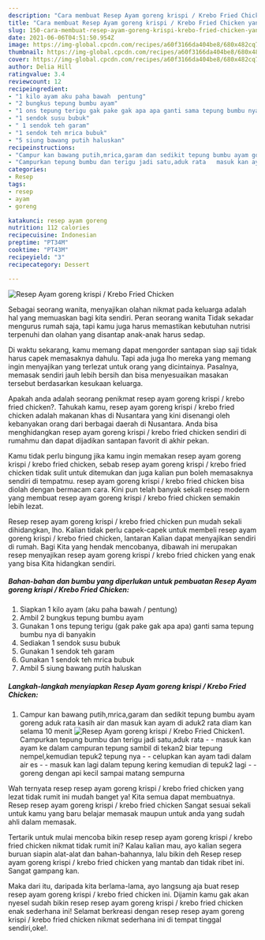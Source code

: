 ```yaml
---
description: "Cara membuat Resep Ayam goreng krispi / Krebo Fried Chicken yang nikmat Untuk Jualan"
title: "Cara membuat Resep Ayam goreng krispi / Krebo Fried Chicken yang nikmat Untuk Jualan"
slug: 150-cara-membuat-resep-ayam-goreng-krispi-krebo-fried-chicken-yang-nikmat-untuk-jualan
date: 2021-06-06T04:51:50.954Z
image: https://img-global.cpcdn.com/recipes/a60f3166da404be8/680x482cq70/resep-ayam-goreng-krispi-krebo-fried-chicken-foto-resep-utama.jpg
thumbnail: https://img-global.cpcdn.com/recipes/a60f3166da404be8/680x482cq70/resep-ayam-goreng-krispi-krebo-fried-chicken-foto-resep-utama.jpg
cover: https://img-global.cpcdn.com/recipes/a60f3166da404be8/680x482cq70/resep-ayam-goreng-krispi-krebo-fried-chicken-foto-resep-utama.jpg
author: Delia Hill
ratingvalue: 3.4
reviewcount: 12
recipeingredient:
- "1 kilo ayam aku paha bawah  pentung"
- "2 bungkus tepung bumbu ayam"
- "1 ons tepung terigu gak pake gak apa apa ganti sama tepung bumbu nya di banyakin"
- "1 sendok susu bubuk"
- " 1 sendok teh garam"
- "1 sendok teh mrica bubuk"
- "5 siung bawang putih haluskan"
recipeinstructions:
- "Campur kan bawang putih,mrica,garam dan sedikit tepung bumbu ayam goreng aduk rata kasih air dan masuk kan ayam di aduk2 rata diam kan selama 10 menit"
- "Campurkan tepung bumbu dan terigu jadi satu,aduk rata   masuk kan ayam ke dalam campuran tepung sambil di tekan2 biar tepung nempel,kemudian tepuk2 tepung nya   celupkan kan ayam tadi dalam air es   masuk kan lagi dalam tepung kering kemudian di tepuk2 lagi   goreng dengan api kecil sampai matang sempurna"
categories:
- Resep
tags:
- resep
- ayam
- goreng

katakunci: resep ayam goreng 
nutrition: 112 calories
recipecuisine: Indonesian
preptime: "PT34M"
cooktime: "PT43M"
recipeyield: "3"
recipecategory: Dessert

---
```



![Resep Ayam goreng krispi / Krebo Fried Chicken](https://img-global.cpcdn.com/recipes/a60f3166da404be8/680x482cq70/resep-ayam-goreng-krispi-krebo-fried-chicken-foto-resep-utama.jpg)

Sebagai seorang wanita, menyajikan olahan nikmat pada keluarga adalah hal yang memuaskan bagi kita sendiri. Peran seorang  wanita Tidak sekadar mengurus rumah saja, tapi kamu juga harus memastikan kebutuhan nutrisi terpenuhi dan olahan yang disantap anak-anak harus sedap.

Di waktu  sekarang, kamu memang dapat mengorder santapan siap saji tidak harus capek memasaknya dahulu. Tapi ada juga lho mereka yang memang ingin menyajikan yang terlezat untuk orang yang dicintainya. Pasalnya, memasak sendiri jauh lebih bersih dan bisa menyesuaikan masakan tersebut berdasarkan kesukaan keluarga. 



Apakah anda adalah seorang penikmat resep ayam goreng krispi / krebo fried chicken?. Tahukah kamu, resep ayam goreng krispi / krebo fried chicken adalah makanan khas di Nusantara yang kini disenangi oleh kebanyakan orang dari berbagai daerah di Nusantara. Anda bisa menghidangkan resep ayam goreng krispi / krebo fried chicken sendiri di rumahmu dan dapat dijadikan santapan favorit di akhir pekan.

Kamu tidak perlu bingung jika kamu ingin memakan resep ayam goreng krispi / krebo fried chicken, sebab resep ayam goreng krispi / krebo fried chicken tidak sulit untuk ditemukan dan juga kalian pun boleh memasaknya sendiri di tempatmu. resep ayam goreng krispi / krebo fried chicken bisa diolah dengan bermacam cara. Kini pun telah banyak sekali resep modern yang membuat resep ayam goreng krispi / krebo fried chicken semakin lebih lezat.

Resep resep ayam goreng krispi / krebo fried chicken pun mudah sekali dihidangkan, lho. Kalian tidak perlu capek-capek untuk membeli resep ayam goreng krispi / krebo fried chicken, lantaran Kalian dapat menyajikan sendiri di rumah. Bagi Kita yang hendak mencobanya, dibawah ini merupakan resep menyajikan resep ayam goreng krispi / krebo fried chicken yang enak yang bisa Kita hidangkan sendiri.

<!--inarticleads1-->

##### Bahan-bahan dan bumbu yang diperlukan untuk pembuatan Resep Ayam goreng krispi / Krebo Fried Chicken:

1. Siapkan 1 kilo ayam (aku paha bawah / pentung)
1. Ambil 2 bungkus tepung bumbu ayam
1. Gunakan 1 ons tepung terigu (gak pake gak apa apa) ganti sama tepung bumbu nya di banyakin
1. Sediakan 1 sendok susu bubuk
1. Gunakan  1 sendok teh garam
1. Gunakan 1 sendok teh mrica bubuk
1. Ambil 5 siung bawang putih haluskan




<!--inarticleads2-->

##### Langkah-langkah menyiapkan Resep Ayam goreng krispi / Krebo Fried Chicken:

1. Campur kan bawang putih,mrica,garam dan sedikit tepung bumbu ayam goreng aduk rata kasih air dan masuk kan ayam di aduk2 rata diam kan selama 10 menit
<img src="https://img-global.cpcdn.com/steps/c6f5e3eaf74b2347/160x128cq70/resep-ayam-goreng-krispi-krebo-fried-chicken-langkah-memasak-1-foto.jpg" alt="Resep Ayam goreng krispi / Krebo Fried Chicken">1. Campurkan tepung bumbu dan terigu jadi satu,aduk rata  -  - masuk kan ayam ke dalam campuran tepung sambil di tekan2 biar tepung nempel,kemudian tepuk2 tepung nya  -  - celupkan kan ayam tadi dalam air es  -  - masuk kan lagi dalam tepung kering kemudian di tepuk2 lagi  -  - goreng dengan api kecil sampai matang sempurna




Wah ternyata resep resep ayam goreng krispi / krebo fried chicken yang lezat tidak rumit ini mudah banget ya! Kita semua dapat membuatnya. Resep resep ayam goreng krispi / krebo fried chicken Sangat sesuai sekali untuk kamu yang baru belajar memasak maupun untuk anda yang sudah ahli dalam memasak.

Tertarik untuk mulai mencoba bikin resep resep ayam goreng krispi / krebo fried chicken nikmat tidak rumit ini? Kalau kalian mau, ayo kalian segera buruan siapin alat-alat dan bahan-bahannya, lalu bikin deh Resep resep ayam goreng krispi / krebo fried chicken yang mantab dan tidak ribet ini. Sangat gampang kan. 

Maka dari itu, daripada kita berlama-lama, ayo langsung aja buat resep resep ayam goreng krispi / krebo fried chicken ini. Dijamin kamu gak akan nyesel sudah bikin resep resep ayam goreng krispi / krebo fried chicken enak sederhana ini! Selamat berkreasi dengan resep resep ayam goreng krispi / krebo fried chicken nikmat sederhana ini di tempat tinggal sendiri,oke!.

